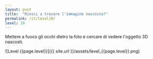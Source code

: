 ```yaml
---
layout: post
title:  "Riesci a trovare l'immagine nascosta?"
permalink: /it/level19/
level: 19
---
```

Mettere a fuoco gli occhi dietro la foto e cercare di vedere l'oggetto 3D nascosti.

![Level {{page.level}}]({{ site.url }}/assets/level_{{page.level}}.png)